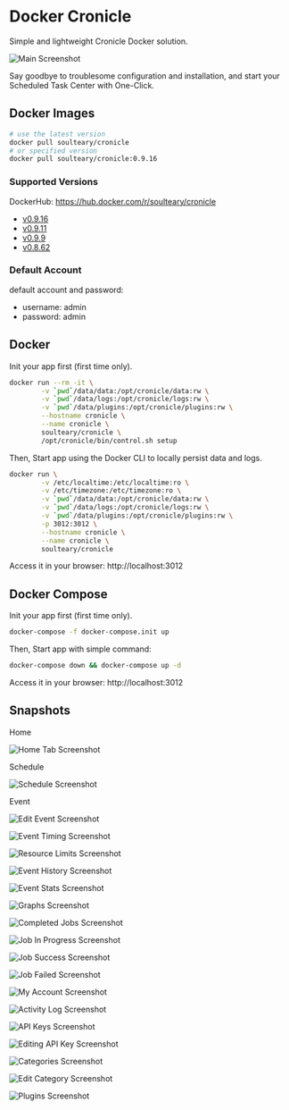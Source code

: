 # Docker Cronicle

Simple and lightweight Cronicle Docker solution.

![Main Screenshot](https://pixlcore.com/software/cronicle/screenshots-new/job-details-complete.png)

Say goodbye to troublesome configuration and installation, and start your Scheduled Task Center with One-Click.

## Docker Images

```bash
# use the latest version
docker pull soulteary/cronicle
# or specified version
docker pull soulteary/cronicle:0.9.16
```

### Supported Versions

DockerHub: https://hub.docker.com/r/soulteary/cronicle

- [v0.9.16](https://github.com/jhuckaby/Cronicle/releases/tag/v0.9.16)
- [v0.9.11](https://github.com/jhuckaby/Cronicle/releases/tag/v0.9.11)
- [v0.9.9](https://github.com/jhuckaby/Cronicle/releases/tag/v0.9.11)
- [v0.8.62](https://github.com/jhuckaby/Cronicle/releases/tag/v0.8.62)

### Default Account

default account and password:

- username: admin
- password: admin

## Docker

Init your app first (first time only).

```bash
docker run --rm -it \
        -v `pwd`/data/data:/opt/cronicle/data:rw \
        -v `pwd`/data/logs:/opt/cronicle/logs:rw \
        -v `pwd`/data/plugins:/opt/cronicle/plugins:rw \
        --hostname cronicle \
        --name cronicle \
        soulteary/cronicle \
        /opt/cronicle/bin/control.sh setup
```

Then, Start app using the Docker CLI to locally persist data and logs.

```bash
docker run \
        -v /etc/localtime:/etc/localtime:ro \
        -v /etc/timezone:/etc/timezone:ro \
        -v `pwd`/data/data:/opt/cronicle/data:rw \
        -v `pwd`/data/logs:/opt/cronicle/logs:rw \
        -v `pwd`/data/plugins:/opt/cronicle/plugins:rw \
        -p 3012:3012 \
        --hostname cronicle \
        --name cronicle \
        soulteary/cronicle
```

Access it in your browser: http://localhost:3012

## Docker Compose

Init your app first (first time only).

```bash
docker-compose -f docker-compose.init up
```

Then, Start app with simple command:

```bash
docker-compose down && docker-compose up -d
```

Access it in your browser: http://localhost:3012

## Snapshots

Home

![Home Tab Screenshot](https://pixlcore.com/software/cronicle/screenshots-new/home.png)

Schedule

![Schedule Screenshot](https://pixlcore.com/software/cronicle/screenshots-new/schedule.png)

Event

![Edit Event Screenshot](https://pixlcore.com/software/cronicle/screenshots-new/edit-event.png)

![Event Timing Screenshot](https://pixlcore.com/software/cronicle/screenshots-new/edit-event-timing.png)

![Resource Limits Screenshot](https://pixlcore.com/software/cronicle/screenshots-new/edit-event-res-limits-new.png)

![Event History Screenshot](https://pixlcore.com/software/cronicle/screenshots-new/event-history.png)

![Event Stats Screenshot](https://pixlcore.com/software/cronicle/screenshots-new/event-stats.png)

![Graphs Screenshot](https://pixlcore.com/software/cronicle/screenshots-new/event-stats-graphs.png)

![Completed Jobs Screenshot](https://pixlcore.com/software/cronicle/screenshots-new/completed-jobs.png)

![Job In Progress Screenshot](https://pixlcore.com/software/cronicle/screenshots-new/job-live-progress.png)

![Job Success Screenshot](https://pixlcore.com/software/cronicle/screenshots-new/job-details-complete.png)

![Job Failed Screenshot](https://pixlcore.com/software/cronicle/screenshots-new/job-details-error.png)

![My Account Screenshot](https://pixlcore.com/software/cronicle/screenshots-new/my-account.png)

![Activity Log Screenshot](https://pixlcore.com/software/cronicle/screenshots-new/admin-activity-log.png)

![API Keys Screenshot](https://pixlcore.com/software/cronicle/screenshots-new/admin-api-keys.png)

![Editing API Key Screenshot](https://pixlcore.com/software/cronicle/screenshots-new/admin-api-keys-edit-2.png)

![Categories Screenshot](https://pixlcore.com/software/cronicle/screenshots-new/admin-categories.png)

![Edit Category Screenshot](https://pixlcore.com/software/cronicle/screenshots-new/admin-category-edit.png)

![Plugins Screenshot](https://pixlcore.com/software/cronicle/screenshots-new/admin-plugins.png)
